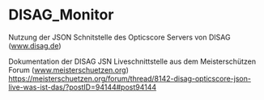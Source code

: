 # DISAG_Monitor
Nutzung der JSON Schnitstelle des Opticscore Servers von DISAG (www.disag.de)


Dokumentation der DISAG JSN Liveschnittstelle aus dem Meisterschützen Forum (www.meisterschuetzen.org)
https://meisterschuetzen.org/forum/thread/8142-disag-opticscore-json-live-was-ist-das/?postID=94144#post94144
